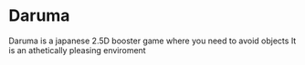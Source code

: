# Daruma
Daruma is a japanese 2.5D booster game where you need to avoid objects
It is an athetically pleasing enviroment
